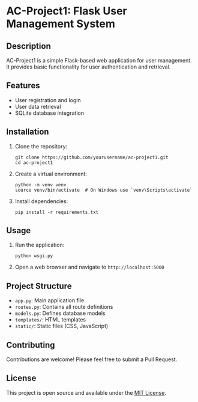 # AC-Project1: Flask User Management System

## Description
AC-Project1 is a simple Flask-based web application for user management. It provides basic functionality for user authentication and retrieval.

## Features
- User registration and login
- User data retrieval
- SQLite database integration

## Installation
1. Clone the repository:
   ```
   git clone https://github.com/yourusername/ac-project1.git
   cd ac-project1
   ```
2. Create a virtual environment:
   ```
   python -m venv venv
   source venv/bin/activate  # On Windows use `venv\Scripts\activate`
   ```
3. Install dependencies:
   ```
   pip install -r requirements.txt
   ```

## Usage
1. Run the application:
   ```
   python wsgi.py
   ```
2. Open a web browser and navigate to `http://localhost:5000`

## Project Structure
- `app.py`: Main application file
- `routes.py`: Contains all route definitions
- `models.py`: Defines database models
- `templates/`: HTML templates
- `static/`: Static files (CSS, JavaScript)

## Contributing
Contributions are welcome! Please feel free to submit a Pull Request.

## License
This project is open source and available under the [MIT License](LICENSE).
